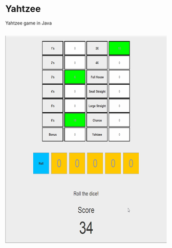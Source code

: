 # Yahtzee
Yahtzee game in Java

<br>

<img src='YahtzeeJava.gif' title='Yahtzee Project Gif' width='650' height='650' alt='Yahtzee Project Gif' />

